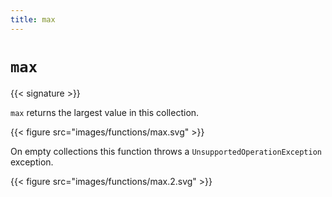 ```yaml
---
title: max
---
```


# `max`

{{< signature >}}

`max` returns the largest value in this collection.

{{< figure src="images/functions/max.svg" >}}

On empty collections this function throws a `UnsupportedOperationException` exception.

{{< figure src="images/functions/max.2.svg" >}}
